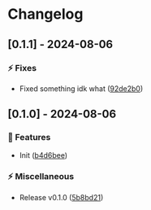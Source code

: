 # Changelog
## [0.1.1] - 2024-08-06

### :zap: Fixes

- Fixed something idk what ([92de2b0](https://github.com/ares-b/test-ci/commit/92de2b029ef4582c6db06d0bdc227c61310e4f81))

## [0.1.0] - 2024-08-06

### :rocket: Features

- Init ([b4d6bee](https://github.com/ares-b/test-ci/commit/b4d6bee2f80871038f2c3ada913e6b272072a4dd))


### :zap: Miscellaneous

- Release v0.1.0 ([5b8bd21](https://github.com/ares-b/test-ci/commit/5b8bd214474b7a2b2235e5f9183a7dc6ec56afdd))

